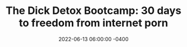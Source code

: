 ---
date: 2022-06-13 06:00:00 -0400
type: Dick Detox 30-Day Bootcamp
title: 'The Dick Detox Bootcamp: 30 days to freedom from internet porn'
description: >-
  My proven system to quit internet porn, win with women, and get your sex life
  back on track in 30 days or less. 
image:
product_info:
  button_text: Buy now
  button_url: https://edwardlatimore.gumroad.com/l/mug-auction
  price: $15.99
hero:
  hero_type: product
  image: /assets/images/products/auction-thumbnail.png
  heading: Get my Coffee So Black ("Auction”) mug
  text: >-
    This sturdy ceramic mug bears my iconic “Coffee So Black” mark on the front,
    paired with one of my popular Twitter jokes on the back: “Coffee so black
    you can only buy it at auction,” liked and retweeted by thousands. The mug
    has a glossy finish and the print retains its quality even when dishwashed
    and microwaved.
page_blocks:
  - _id: block_rich_text
    alignment: center
    text_markdown: |
      ![Mug photo mockup](/assets/images/products/auction-1.jpg)
      ![Mug photo mockup](/assets/images/products/auction-2.jpg)
      ![Mug photo mockup](/assets/images/products/auction-3.jpg)
      ![Mug photo mockup](/assets/images/products/auction-4.jpg)
---